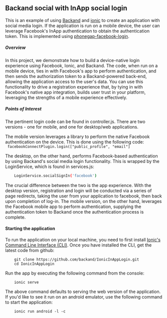 ## Backand social with InApp social login

This is an example of using [Backand](https://www.backand.com) and [ionic](www.ionicframework.com) to create an application with social media login. If the application is run on a mobile device, the user can leverage Facebook's InApp authentication to obtain the authentication token. This is implemented using [phonegap-facebook-login](https://github.com/Wizcorp/phonegap-facebook-plugin).

##### Overview
In this project, we demonstrate how to build a device-native login experience using Facebook, Ionic, and Backand. The code, when run on a mobile device, ties in with Facebook's app to perform authentication, and then sends the authorization token to a Backand-powered back-end, allowing the application access to the user's data. You can use this functionality to drive a registration experience that, by tying in with Facebook's native app integration, builds user trust in your platform, leveraging the strengths of a mobile experience effectively.

##### Points of Interest
The pertinent login code can be found in controller.js. There are two versions - one for mobile, and one for desktop/web applications. 

The mobile version leverages a library to perform the native Facebook authentication on the device. This is done using the following code:
<br/>
<code>
    facebookConnectPlugin.login(["public_profile", "email"]
</code>     

The desktop, on the other hand, performs Facebook-based authentication by using Backand's social media login functionality. This is wrapped by the LoginService, which is found in services.js:
<br/>
```bash
    LoginService.socialSignIn('facebook')
```

The crucial difference between the two is the app experience. With the desktop version, registration and login will be conducted via a series of page redirects, taking the user from your application to facebook, then back upon completion of log-in. The mobile version, on the other hand, leverages the Facebook mobile app to perform authentication, supplying the authentication token to Backand once the authentication process is complete.
 
#### Starting the application

To run the application on your local machine, you need to first install [Ionic's Command Line Interface (CLI)](http://ionicframework.com/docs/cli/). Once you have installed the CLI, get the latest code from github:

```
    git clone https://github.com/backand/IonicInAppLogin.git
    cd IonicInAppLogin
```

Run the app by executing the following command from the console:

```
    ionic serve
```

The above command defaults to serving the web version of the application. If you'd like to see it run on an android emulator, use the following command to start the application:

```
    ionic run android -l -c
```

